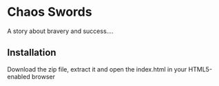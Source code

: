 Chaos Swords
============

A story about bravery and success....


Installation
------------

Download the zip file, extract it and open the index.html in your HTML5-enabled browser